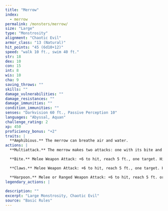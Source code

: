 ```yaml
---
title: "Merrow"
index:
  - merrow
permalink: /monsters/merrow/
size: "Large"
type: "Monstrosity"
alignment: "Chaotic Evil"
armor_class: "13 (Natural)"
hit_points: "45 (6d10+12)"
speed: "walk 10 ft., swim 40 ft."
str: 18
dex: 10
con: 15
int: 8
wis: 10
cha: 9
saving_throws: ""
skills: ""
damage_vulnerabilities: ""
damage_resistances: ""
damage_immunities: ""
condition_immunities: ""
senses: "Darkvision 60 ft., Passive Perception 10"
languages: "Abyssal, Aquan"
challenge_rating: 2
xp: 450
proficiency_bonus: "+2"
traits: |
  **Amphibious.** The merrow can breathe air and water.
actions: |
  **Multiattack.** The merrow makes two attacks: one with its bite and one with its claws or harpoon.

  **Bite.** Melee Weapon Attack: +6 to hit, reach 5 ft., one target. Hit: 8 (1d8 + 4) piercing damage.

  **Claws.** Melee Weapon Attack: +6 to hit, reach 5 ft., one target. Hit: 9 (2d4 + 4) slashing damage.

  **Harpoon.** Melee or Ranged Weapon Attack: +6 to hit, reach 5 ft. or range 20/60 ft., one target. Hit: 11 (2d6 + 4) piercing damage. If the target is a Huge or smaller creature, it must succeed on a Strength contest against the merrow or be pulled up to 20 feet toward the merrow.  
legendary_actions: |
  
description: ""
excerpt: "Large Monstrosity, Chaotic Evil"
source: "Basic Rules"
---
```

